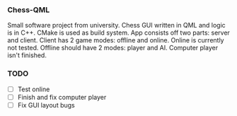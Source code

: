 ### Chess-QML
Small software project from university. Chess GUI written in QML and logic is in C++. CMake is used as build system. App consists off two parts: server and client. Client has 2 game modes: offline and online. Online is currently not tested. Offline should have 2 modes: player and AI. Computer player isn't finished.

### TODO
- [ ] Test online
- [ ] Finish and fix computer player
- [ ] Fix GUI layout bugs
